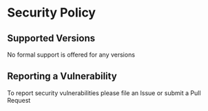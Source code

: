 # Security Policy

## Supported Versions

No formal support is offered for any versions

## Reporting a Vulnerability

To report security vulnerabilities please file an Issue or submit a Pull Request
